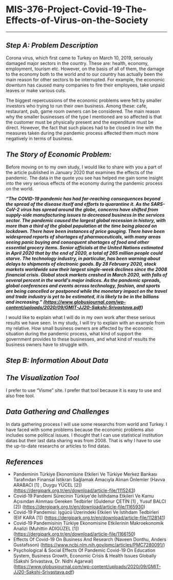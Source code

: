 # MIS-376-Project-Covid-19-The-Effects-of-Virus-on-the-Society
--------------------------------------------------------------------------------------------------------------------------------------------------------------------------------
## *Step A: Problem Description*

Corona virus, which first came to Turkey on March 10, 2019, seriously damaged major sectors in the country. These are: health, economy, employment, tourism etc. However, on the basis of all of them, the damage to the economy both to the world and to our country has actually been the main reason for other sectors to be interrupted. For example, the economic downturn has caused many companies to fire their employees, take unpaid leaves or make various cuts.

The biggest repercussions of the economic problems were felt by smaller investors who trying to run their own business. Among these: cafe, restaurant, pub, game room owners can be considered. The main reason why the smaller businesses of the type I mentioned are so affected is that the customer must be physically present and the expenditure must be direct. However, the fact that such places had to be closed in line with the measures taken during the pandemic process affected them much more negatively in terms of business.

## *The Story of Economic Problem:*

Before moving on to my own study, I would like to share with you a part of the article published in January 2020 that examines the effects of the pandemic. The data in the quote you see has helped me gain some insight into the very serious effects of the economy during the pandemic process on the world.

***“The COVID-19 pandemic has had far-reaching consequences beyond the spread of the disease itself and efforts to quarantine it. As the SARS-CoV-2 virus has spread around the globe, concerns have shifted from supply-side manufacturing issues to decreased business in the services sector. The pandemic caused the largest global recession in history, with more than a third of the global population at the time being placed on lockdown. There have been instances of price gouging. There have been widespread reports of shortages of pharmaceuticals, with many areas seeing panic buying and consequent shortages of food and other essential grocery items. Senior officials at the United Nations estimated in April 2020 that by the end of 2020, a total of 265 million people could starve. The technology industry, in particular, has been warning about delays to shipments of electronic goods. By 28 February 2020, stock markets worldwide saw their largest single-week declines since the 2008 financial crisis. Global stock markets crashed in March 2020, with falls of several percent in the world's major indices. As the pandemic spreads, global conferences and events across technology, fashion, and sports are being cancelled or postponed while the monetary impact on the travel and trade industry is yet to be estimated, it is likely to be in the billions and increasing.” (https://www.globusjournal.com/wp-content/uploads/2020/09/GMIT-JJ20-Sakshi-Srivastava.pdf)***
    
I would like to explain what I will do in my own work after these serious results we have seen. In my study, I will try to explain with an example from my relative. How small business owners are affected by the economic situation during the pandemic process, what kind of support the government provides to these businesses, and what kind of results the business owners have to struggle with.

## *Step B: Information About Data*

## *The Visualization Tool*

I prefer to use “Visme” site. I prefer that tool because it is easy to use and also free tool. 

## *Data Gathering and Challenges*

In data gathering process I will use some researchs from world and Turkey. I have faced with some problems because the economic problems also includes some political issues. I thought that I can use statistical institution datas but their last data sharing was from 2008. That is why I have to use the up-to-date researchs or articles to find datas.

## *References*

- Pandeminin Türkiye Ekonomisine Etkileri Ve Türkiye Merkez Bankası Tarafından Finansal İstikrarı Sağlamak Amacıyla Alınan Önlemler (Havva ARABACI [1] , Duygu YÜCEL [2]) (https://dergipark.org.tr/en/download/article-file/1115243)
- Covid-19 Pandemi Sürecinin Türkiye'de İstihdama Etkileri Ve Kamu Açısından Alınması Gereken Tedbirler (Guldenur ÇETİN [1] , Yusuf BALCI [2]) (https://dergipark.org.tr/en/download/article-file/1165930)
- Covid-19 Pandemisi: İşgücü Üzerindeki Etkileri Ve İstihdam Tedbirleri (Elif KARA [1]) (https://dergipark.org.tr/en/download/article-file/1128141)
- Covid-19 Pandemisinin Türkiye Ekonomisine Etkilerinin Makroekonomik Analizi (Muhittin ADIGÜZEL [1]) (https://dergipark.org.tr/en/download/article-file/1166150)
- Effects Of Covid-19 On Business And Research (Naveen Donthu, Anders Gustafsson) (https://www.ncbi.nlm.nih.gov/pmc/articles/PMC7280091/)
- Psychological & Social Effects Of Pandemic Covid-19 On Education System, Business Growth, Economic Crisis & Health Issues Globally (Sakshi Srivastava, Dr. Nidhi Agarwal) (https://www.globusjournal.com/wp-content/uploads/2020/09/GMIT-JJ20-Sakshi-Srivastava.pdf)
